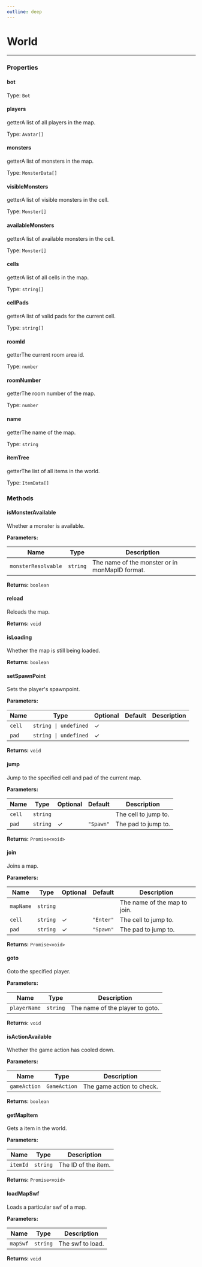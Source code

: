 ```yaml
---
outline: deep
---
```


# World

---

### Properties

#### bot

Type: `Bot`

#### players

​<Badge type="info">getter</Badge>A list of all players in the map.

Type: `Avatar[]`

#### monsters

​<Badge type="info">getter</Badge>A list of monsters in the map.

Type: `MonsterData[]`

#### visibleMonsters

​<Badge type="info">getter</Badge>A list of visible monsters in the cell.

Type: `Monster[]`

#### availableMonsters

​<Badge type="info">getter</Badge>A list of available monsters in the cell.

Type: `Monster[]`

#### cells

​<Badge type="info">getter</Badge>A list of all cells in the map.

Type: `string[]`

#### cellPads

​<Badge type="info">getter</Badge>A list of valid pads for the current cell.

Type: `string[]`

#### roomId

​<Badge type="info">getter</Badge>The current room area id.

Type: `number`

#### roomNumber

​<Badge type="info">getter</Badge>The room number of the map.

Type: `number`

#### name

​<Badge type="info">getter</Badge>The name of the map.

Type: `string`

#### itemTree

​<Badge type="info">getter</Badge>The list of all items in the world.

Type: `ItemData[]`

### Methods

#### isMonsterAvailable

Whether a monster is available.

**Parameters:**

| Name | Type | Description |
|------|------|-------------|
| `monsterResolvable` | `string` | The name of the monster or in monMapID format. |

**Returns:** `boolean`

#### reload

Reloads the map.

**Returns:** `void`

#### isLoading

Whether the map is still being loaded.

**Returns:** `boolean`

#### setSpawnPoint

Sets the player's spawnpoint.

**Parameters:**

| Name | Type | Optional | Default | Description |
|------|------|----------|---------|-------------|
| `cell` | `string \| undefined` | ✓ |  |  |
| `pad` | `string \| undefined` | ✓ |  |  |

**Returns:** `void`

#### jump

Jump to the specified cell and pad of the current map.

**Parameters:**

| Name | Type | Optional | Default | Description |
|------|------|----------|---------|-------------|
| `cell` | `string` |  |  | The cell to jump to. |
| `pad` | `string` | ✓ | `"Spawn"` | The pad to jump to. |

**Returns:** `Promise<void>`

#### join

Joins a map.

**Parameters:**

| Name | Type | Optional | Default | Description |
|------|------|----------|---------|-------------|
| `mapName` | `string` |  |  | The name of the map to join. |
| `cell` | `string` | ✓ | `"Enter"` | The cell to jump to. |
| `pad` | `string` | ✓ | `"Spawn"` | The pad to jump to. |

**Returns:** `Promise<void>`

#### goto

Goto the specified player.

**Parameters:**

| Name | Type | Description |
|------|------|-------------|
| `playerName` | `string` | The name of the player to goto. |

**Returns:** `void`

#### isActionAvailable

Whether the game action has cooled down.

**Parameters:**

| Name | Type | Description |
|------|------|-------------|
| `gameAction` | `GameAction` | The game action to check. |

**Returns:** `boolean`

#### getMapItem

Gets a item in the world.

**Parameters:**

| Name | Type | Description |
|------|------|-------------|
| `itemId` | `string` | The ID of the item. |

**Returns:** `Promise<void>`

#### loadMapSwf

Loads a particular swf of a map.

**Parameters:**

| Name | Type | Description |
|------|------|-------------|
| `mapSwf` | `string` | The swf to load. |

**Returns:** `void`

